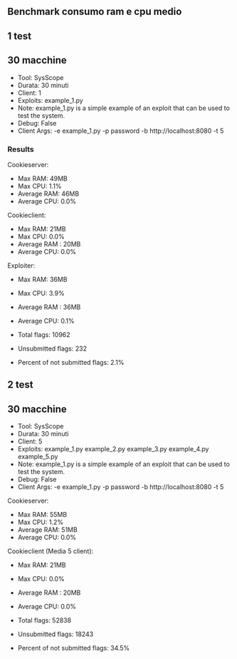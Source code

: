 ## Benchmark consumo ram e cpu medio

## 1 test

## 30 macchine

- Tool: SysScope
- Durata: 30 minuti
- Client: 1
- Exploits: example_1.py
- Note: example_1.py is a simple example of an exploit that can be used to test the system.
- Debug: False
- Client Args: -e example_1.py -p password -b http://localhost:8080 -t 5

### Results

Cookieserver:
  - Max RAM: 49MB
  - Max CPU: 1.1%
  - Average RAM: 46MB
  - Average CPU: 0.0%

Cookieclient:
  - Max RAM: 21MB
  - Max CPU: 0.0%
  - Average RAM : 20MB
  - Average CPU: 0.0%

Exploiter:
  - Max RAM: 36MB
  - Max CPU: 3.9%
  - Average RAM : 36MB
  - Average CPU: 0.1%

- Total flags: 10962
- Unsubmitted flags: 232
- Percent of not submitted flags: 2.1%

## 2 test

## 30 macchine

- Tool: SysScope
- Durata: 30 minuti
- Client: 5
- Exploits: example_1.py example_2.py example_3.py example_4.py example_5.py
- Note: example_1.py is a simple example of an exploit that can be used to test the system.
- Debug: False
- Client Args: -e example_1.py -p password -b http://localhost:8080 -t 5


Cookieserver:
  - Max RAM: 55MB
  - Max CPU: 1.2%
  - Average RAM: 51MB
  - Average CPU: 0.0%

Cookieclient (Media 5 client):
  - Max RAM: 21MB
  - Max CPU: 0.0%
  - Average RAM : 20MB
  - Average CPU: 0.0%

- Total flags: 52838
- Unsubmitted flags: 18243
- Percent of not submitted flags: 34.5%
